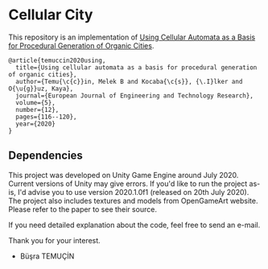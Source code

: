 # Cellular City

This repository is an implementation of [Using Cellular Automata as a Basis for Procedural Generation of Organic Cities](https://www.ej-eng.org/index.php/ejeng/article/view/2293).
```
@article{temuccin2020using,
  title={Using cellular automata as a basis for procedural generation of organic cities},
  author={Temu{\c{c}}in, Melek B and Kocaba{\c{s}}, {\.I}lker and O{\u{g}}uz, Kaya},
  journal={European Journal of Engineering and Technology Research},
  volume={5},
  number={12},
  pages={116--120},
  year={2020}
}
```

## Dependencies
This project was developed on Unity Game Engine around July 2020. Current versions of Unity may give errors. If you'd like to run the project as-is, I'd advise you to use version 2020.1.0f1 (released on 20th July 2020).
The project also includes textures and models from OpenGameArt website. Please refer to the paper to see their source.


If you need detailed explanation about the code, feel free to send an e-mail.


Thank you for your interest.

- Büşra TEMUÇİN


